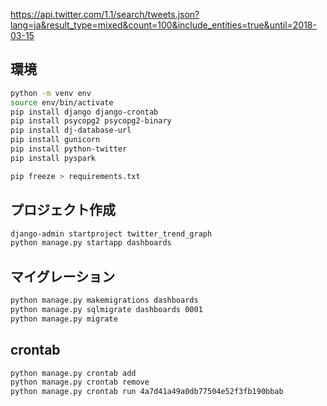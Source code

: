https://api.twitter.com/1.1/search/tweets.json?lang=ja&result_type=mixed&count=100&include_entities=true&until=2018-03-15

## 環境
```sh
python -m venv env
source env/bin/activate
pip install django django-crontab
pip install psycopg2 psycopg2-binary
pip install dj-database-url
pip install gunicorn
pip install python-twitter
pip install pyspark

pip freeze > requirements.txt
```

## プロジェクト作成
```sh
django-admin startproject twitter_trend_graph
python manage.py startapp dashboards
```

## マイグレーション
```sh
python manage.py makemigrations dashboards
python manage.py sqlmigrate dashboards 0001
python manage.py migrate
```


## crontab
```sh
python manage.py crontab add
python manage.py crontab remove
python manage.py crontab run 4a7d41a49a0db77504e52f3fb190bbab
```